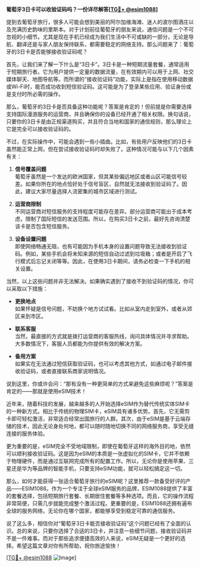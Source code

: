 **葡萄牙3日卡可以收验证码吗？一份详尽解答[[TG💪+ @esim1088](https://t.me/s/esim1088)]**

提到去葡萄牙旅行，很多人可能会想到美丽的阿尔加维海滩、迷人的波尔图酒庄以及充满历史韵味的里斯本。对于计划前往葡萄牙的朋友来说，通信问题是一个不可忽视的小细节。尤其是现在手机已经成为我们生活中不可或缺的一部分，无论是导航、翻译还是与家人朋友保持联系，都需要稳定的网络支持。那么问题来了：葡萄牙的3日卡是否能够接收验证码呢？

首先，让我们来了解一下什么是“3日卡”。3日卡是一种短期流量套餐，通常适用于短期旅行者。它为用户提供一定量的数据流量，在有效期内可以用于上网、社交媒体聊天、地图导航等。而所谓的“接收验证码”功能，实际上是指在使用移动数据或Wi-Fi时，能否成功收到短信验证码。这可能是为了登录某些应用、验证身份或是支付时所必需的操作。

那么，葡萄牙的3日卡是否具备这种功能呢？答案是肯定的！但前提是你需要选择支持国际漫游服务的运营商，并且确保你的设备已经开通了相关权限。换句话说，只要你的3日卡是由正规渠道购买，并且符合当地和国家的通信规则，那么理论上它是完全可以接收验证码的。

不过，在实际操作中，可能会遇到一些小插曲。比如，有些用户反映他们的3日卡虽然能正常上网，但在尝试接收验证码时却失败了。这种情况可能与以下几个因素有关：

1. **信号覆盖问题**  
   葡萄牙虽然是一个发达的欧洲国家，但其某些偏远地区或者山区可能信号较差。如果你所在的地点恰好处于信号盲区，自然就无法接收到验证码了。因此，建议大家尽量选择人流密集的城市区域进行测试。

2. **运营商限制**  
   不同运营商对短信服务的支持程度可能存在差异。部分运营商可能出于成本考虑，限制了国际短信的发送范围。所以，在购买3日卡之前，最好先咨询清楚该卡是否包含短信服务。

3. **设备设置问题**  
   即使网络畅通无阻，也有可能因为手机本身的设置问题导致无法接收到验证码。例如，某些手机会将未知来源的短信自动过滤到垃圾箱；或者是开启了飞行模式后忘记关闭等等。因此，在使用3日卡期间，请务必检查一下手机的相关设置。

当然，以上这些问题并非无法解决。如果确实遇到了接收不到验证码的情况，你可以采取以下措施：

- **更换地点**  
  如果怀疑是信号问题，不妨换个地方试试看。比如从室内走到室外，或者从郊区来到市区。

- **联系客服**  
  当然，最直接的方式就是拨打运营商的客服热线，询问具体情况并寻求帮助。大多数情况下，客服人员都能为你提供有效的解决方案。

- **备用方案**  
  如果实在无法通过短信获取验证码，也可以考虑其他方式，如通过电子邮件接收验证码，或者直接联系商家说明情况。

说到这里，你或许会问：“那有没有一种更简单的方式来避免这些麻烦呢？”答案是肯定的——那就是使用eSIM技术！

近年来，随着科技的发展，越来越多的人开始选择eSIM作为替代传统实体SIM卡的一种新方式。相比于传统的物理SIM卡，eSIM具有诸多优势。首先，它无需剪卡即可轻松激活，非常适合经常出国旅行的人群。其次，由于eSIM是基于云端存储的技术，因此无论身处何地，都可以随时随地切换不同的网络服务商，享受无缝连接的服务体验。

更为重要的是，eSIM完全不受地域限制，即使在葡萄牙这样的海外目的地，依然可以顺利接收验证码。这是因为eSIM的本质是一张虚拟化的SIM卡，它并不依赖于物理硬件，而是通过互联网完成所有的配置工作。所以，无论你是使用苹果、三星还是华为等品牌的智能手机，只要支持eSIM功能，就可以轻松搞定这一切。

那么，如何才能获得一张适合葡萄牙旅行的eSIM呢？这里推荐一款备受好评的产品——ESIM1088。作为一个专注于全球eSIM服务的品牌，ESIM1088提供了丰富的套餐选择，包括短期旅行套餐、长期居住套餐等多种选项。而且，它的操作流程非常简便，只需几步就能完成整个激活过程。更重要的是，ESIM1088还拥有遍布全球的服务网络，无论你在哪个国家，都能够享受到稳定可靠的通信服务。

说了这么多，相信你对“葡萄牙3日卡能否接收验证码”这个问题已经有了全面的认识。总的来说，只要你选择了合适的3日卡，并注意一些细节问题，接收验证码并不是一件难事。而对于那些追求便捷高效的人来说，eSIM无疑是一个更好的选择。希望这篇文章对你有所帮助，祝你旅途愉快！

[[TG💪+ @esim1088](https://t.me/s/esim1088) ![Image](https://i.postimg.cc/4NQfJmqS/Snipaste-2025-05-13-00-14-12.png)]